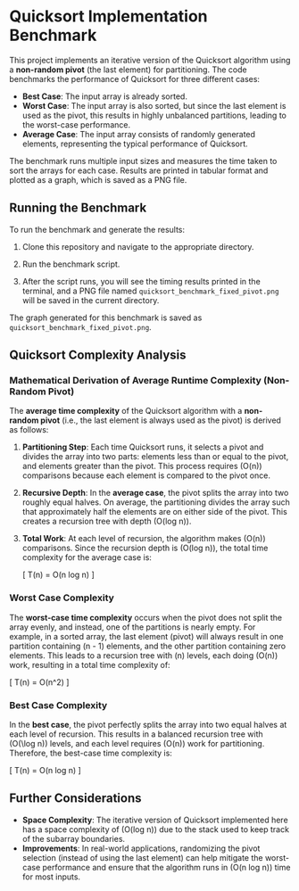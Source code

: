 # Quicksort Implementation Benchmark

This project implements an iterative version of the Quicksort algorithm using a **non-random pivot** (the last element) for partitioning. The code benchmarks the performance of Quicksort for three different cases:
- **Best Case**: The input array is already sorted.
- **Worst Case**: The input array is also sorted, but since the last element is used as the pivot, this results in highly unbalanced partitions, leading to the worst-case performance.
- **Average Case**: The input array consists of randomly generated elements, representing the typical performance of Quicksort.

The benchmark runs multiple input sizes and measures the time taken to sort the arrays for each case. Results are printed in tabular format and plotted as a graph, which is saved as a PNG file.

## Running the Benchmark

To run the benchmark and generate the results:

1. Clone this repository and navigate to the appropriate directory.
  
2. Run the benchmark script.

3. After the script runs, you will see the timing results printed in the terminal, and a PNG file named `quicksort_benchmark_fixed_pivot.png` will be saved in the current directory.


The graph generated for this benchmark is saved as `quicksort_benchmark_fixed_pivot.png`.

## Quicksort Complexity Analysis

### Mathematical Derivation of Average Runtime Complexity (Non-Random Pivot)

The **average time complexity** of the Quicksort algorithm with a **non-random pivot** (i.e., the last element is always used as the pivot) is derived as follows:

1. **Partitioning Step**:
   Each time Quicksort runs, it selects a pivot and divides the array into two parts: elements less than or equal to the pivot, and elements greater than the pivot. This process requires \(O(n)\) comparisons because each element is compared to the pivot once.

2. **Recursive Depth**:
   In the **average case**, the pivot splits the array into two roughly equal halves. On average, the partitioning divides the array such that approximately half the elements are on either side of the pivot. This creates a recursion tree with depth \(O(log n)\).

3. **Total Work**:
   At each level of recursion, the algorithm makes \(O(n)\) comparisons. Since the recursion depth is \(O(log n)\), the total time complexity for the average case is:

   \[
   T(n) = O(n log n)
   \]

### Worst Case Complexity

The **worst-case time complexity** occurs when the pivot does not split the array evenly, and instead, one of the partitions is nearly empty. For example, in a sorted array, the last element (pivot) will always result in one partition containing \(n - 1\) elements, and the other partition containing zero elements. This leads to a recursion tree with \(n\) levels, each doing \(O(n)\) work, resulting in a total time complexity of:

\[
T(n) = O(n^2)
\]

### Best Case Complexity

In the **best case**, the pivot perfectly splits the array into two equal halves at each level of recursion. This results in a balanced recursion tree with \(O(\log n)\) levels, and each level requires \(O(n)\) work for partitioning. Therefore, the best-case time complexity is:

\[
T(n) = O(n log n)
\]

## Further Considerations

- **Space Complexity**: The iterative version of Quicksort implemented here has a space complexity of \(O(log n)\) due to the stack used to keep track of the subarray boundaries.
- **Improvements**: In real-world applications, randomizing the pivot selection (instead of using the last element) can help mitigate the worst-case performance and ensure that the algorithm runs in \(O(n log n)\) time for most inputs.



